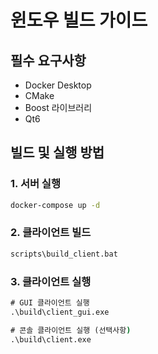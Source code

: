 # 윈도우 빌드 가이드

## 필수 요구사항

- Docker Desktop
- CMake
- Boost 라이브러리
- Qt6

## 빌드 및 실행 방법

### 1. 서버 실행

```cmd
docker-compose up -d
```

### 2. 클라이언트 빌드

```cmd
scripts\build_client.bat
```

### 3. 클라이언트 실행

```cmd
# GUI 클라이언트 실행
.\build\client_gui.exe

# 콘솔 클라이언트 실행 (선택사항)
.\build\client.exe
```
